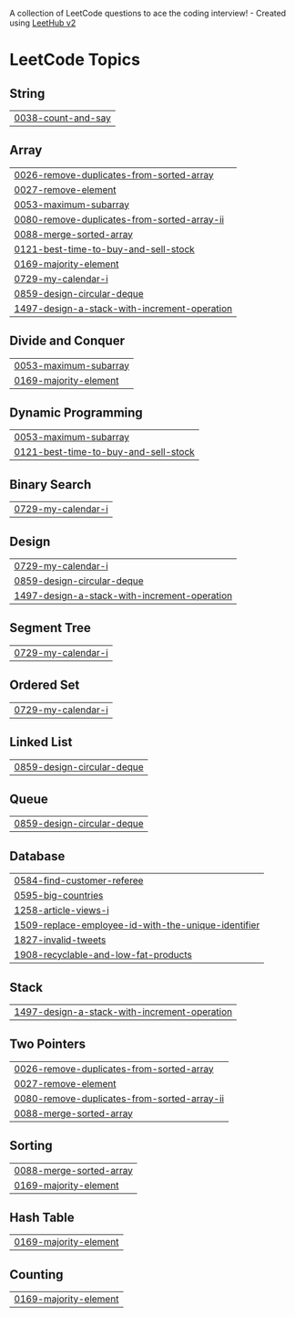 A collection of LeetCode questions to ace the coding interview! - Created using [LeetHub v2](https://github.com/arunbhardwaj/LeetHub-2.0)
<!---LeetCode Topics Start-->
# LeetCode Topics
## String
|  |
| ------- |
| [0038-count-and-say](https://github.com/coderashu31/Love-Babbar-Sheet/tree/master/0038-count-and-say) |
## Array
|  |
| ------- |
| [0026-remove-duplicates-from-sorted-array](https://github.com/coderashu31/Love-Babbar-Sheet/tree/master/0026-remove-duplicates-from-sorted-array) |
| [0027-remove-element](https://github.com/coderashu31/Love-Babbar-Sheet/tree/master/0027-remove-element) |
| [0053-maximum-subarray](https://github.com/coderashu31/Love-Babbar-Sheet/tree/master/0053-maximum-subarray) |
| [0080-remove-duplicates-from-sorted-array-ii](https://github.com/coderashu31/Love-Babbar-Sheet/tree/master/0080-remove-duplicates-from-sorted-array-ii) |
| [0088-merge-sorted-array](https://github.com/coderashu31/Love-Babbar-Sheet/tree/master/0088-merge-sorted-array) |
| [0121-best-time-to-buy-and-sell-stock](https://github.com/coderashu31/Love-Babbar-Sheet/tree/master/0121-best-time-to-buy-and-sell-stock) |
| [0169-majority-element](https://github.com/coderashu31/Love-Babbar-Sheet/tree/master/0169-majority-element) |
| [0729-my-calendar-i](https://github.com/coderashu31/Love-Babbar-Sheet/tree/master/0729-my-calendar-i) |
| [0859-design-circular-deque](https://github.com/coderashu31/Love-Babbar-Sheet/tree/master/0859-design-circular-deque) |
| [1497-design-a-stack-with-increment-operation](https://github.com/coderashu31/Love-Babbar-Sheet/tree/master/1497-design-a-stack-with-increment-operation) |
## Divide and Conquer
|  |
| ------- |
| [0053-maximum-subarray](https://github.com/coderashu31/Love-Babbar-Sheet/tree/master/0053-maximum-subarray) |
| [0169-majority-element](https://github.com/coderashu31/Love-Babbar-Sheet/tree/master/0169-majority-element) |
## Dynamic Programming
|  |
| ------- |
| [0053-maximum-subarray](https://github.com/coderashu31/Love-Babbar-Sheet/tree/master/0053-maximum-subarray) |
| [0121-best-time-to-buy-and-sell-stock](https://github.com/coderashu31/Love-Babbar-Sheet/tree/master/0121-best-time-to-buy-and-sell-stock) |
## Binary Search
|  |
| ------- |
| [0729-my-calendar-i](https://github.com/coderashu31/Love-Babbar-Sheet/tree/master/0729-my-calendar-i) |
## Design
|  |
| ------- |
| [0729-my-calendar-i](https://github.com/coderashu31/Love-Babbar-Sheet/tree/master/0729-my-calendar-i) |
| [0859-design-circular-deque](https://github.com/coderashu31/Love-Babbar-Sheet/tree/master/0859-design-circular-deque) |
| [1497-design-a-stack-with-increment-operation](https://github.com/coderashu31/Love-Babbar-Sheet/tree/master/1497-design-a-stack-with-increment-operation) |
## Segment Tree
|  |
| ------- |
| [0729-my-calendar-i](https://github.com/coderashu31/Love-Babbar-Sheet/tree/master/0729-my-calendar-i) |
## Ordered Set
|  |
| ------- |
| [0729-my-calendar-i](https://github.com/coderashu31/Love-Babbar-Sheet/tree/master/0729-my-calendar-i) |
## Linked List
|  |
| ------- |
| [0859-design-circular-deque](https://github.com/coderashu31/Love-Babbar-Sheet/tree/master/0859-design-circular-deque) |
## Queue
|  |
| ------- |
| [0859-design-circular-deque](https://github.com/coderashu31/Love-Babbar-Sheet/tree/master/0859-design-circular-deque) |
## Database
|  |
| ------- |
| [0584-find-customer-referee](https://github.com/coderashu31/Love-Babbar-Sheet/tree/master/0584-find-customer-referee) |
| [0595-big-countries](https://github.com/coderashu31/Love-Babbar-Sheet/tree/master/0595-big-countries) |
| [1258-article-views-i](https://github.com/coderashu31/Love-Babbar-Sheet/tree/master/1258-article-views-i) |
| [1509-replace-employee-id-with-the-unique-identifier](https://github.com/coderashu31/Love-Babbar-Sheet/tree/master/1509-replace-employee-id-with-the-unique-identifier) |
| [1827-invalid-tweets](https://github.com/coderashu31/Love-Babbar-Sheet/tree/master/1827-invalid-tweets) |
| [1908-recyclable-and-low-fat-products](https://github.com/coderashu31/Love-Babbar-Sheet/tree/master/1908-recyclable-and-low-fat-products) |
## Stack
|  |
| ------- |
| [1497-design-a-stack-with-increment-operation](https://github.com/coderashu31/Love-Babbar-Sheet/tree/master/1497-design-a-stack-with-increment-operation) |
## Two Pointers
|  |
| ------- |
| [0026-remove-duplicates-from-sorted-array](https://github.com/coderashu31/Love-Babbar-Sheet/tree/master/0026-remove-duplicates-from-sorted-array) |
| [0027-remove-element](https://github.com/coderashu31/Love-Babbar-Sheet/tree/master/0027-remove-element) |
| [0080-remove-duplicates-from-sorted-array-ii](https://github.com/coderashu31/Love-Babbar-Sheet/tree/master/0080-remove-duplicates-from-sorted-array-ii) |
| [0088-merge-sorted-array](https://github.com/coderashu31/Love-Babbar-Sheet/tree/master/0088-merge-sorted-array) |
## Sorting
|  |
| ------- |
| [0088-merge-sorted-array](https://github.com/coderashu31/Love-Babbar-Sheet/tree/master/0088-merge-sorted-array) |
| [0169-majority-element](https://github.com/coderashu31/Love-Babbar-Sheet/tree/master/0169-majority-element) |
## Hash Table
|  |
| ------- |
| [0169-majority-element](https://github.com/coderashu31/Love-Babbar-Sheet/tree/master/0169-majority-element) |
## Counting
|  |
| ------- |
| [0169-majority-element](https://github.com/coderashu31/Love-Babbar-Sheet/tree/master/0169-majority-element) |
<!---LeetCode Topics End-->